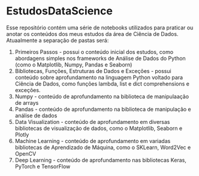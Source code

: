 # EstudosDataScience
Esse repositório contém uma série de notebooks utilizados para praticar ou anotar os conteúdos dos meus estudos da área de Ciência de Dados.
Atuaalmente a separação de pastas será:

1. Primeiros Passos - possui o conteúdo inicial dos estudos, como abordagens simples nos frameworks de Análise de Dados do Python (como o Matplotlib, Numpy, Pandas e Seaborn)
2. Bibliotecas, Funções, Estruturas de Dados e Exceções - possui conteúdo sobre aprofundamento na linguagem Python voltado para Ciência de Dados, como funções lambda, list e dict comprehensions e exceções.
3. Numpy - conteúdo de aprofundamento na biblioteca de manipulaação de arrays
4. Pandas - conteúdo de aprofundamento na biblioteca de manipulação e análise de dados
5. Data Visualization - conteúdo de aprofundamento em diversas bibliotecas de visualização de dados, como o Matplotlib, Seaborn e Plotly
6. Machine Learning - conteúdo de aprofundamento em variadas bibliotecas de Aprendizado de Máquina, como o SKLearn, Word2Vec e OpenCV
7. Deep Learning - conteúdo de aprofundamento nas bibliotecas Keras, PyTorch e TensorFlow
